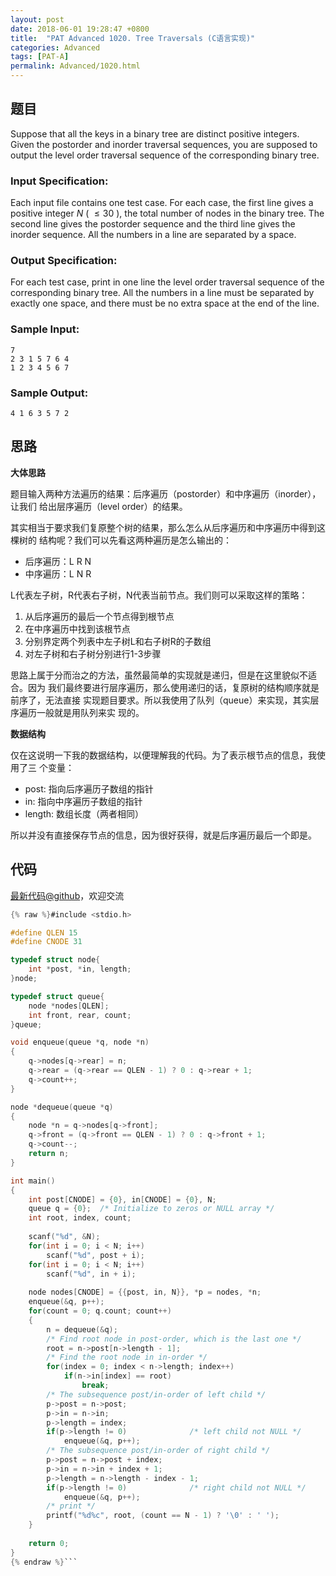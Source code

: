 ```yaml
---
layout: post
date: 2018-06-01 19:28:47 +0800
title:  "PAT Advanced 1020. Tree Traversals (C语言实现)"
categories: Advanced
tags: [PAT-A]
permalink: Advanced/1020.html
---
```


## 题目

Suppose that all the keys in a binary tree are distinct positive integers.
Given the postorder and inorder traversal sequences, you are supposed to
output the level order traversal sequence of the corresponding binary tree.

### Input Specification:

Each input file contains one test case. For each case, the first line gives a
positive integer $N$ ( $\le 30$ ), the total number of nodes in the binary
tree. The second line gives the postorder sequence and the third line gives
the inorder sequence. All the numbers in a line are separated by a space.

### Output Specification:

For each test case, print in one line the level order traversal sequence of
the corresponding binary tree. All the numbers in a line must be separated by
exactly one space, and there must be no extra space at the end of the line.

### Sample Input:

    
    
    7
    2 3 1 5 7 6 4
    1 2 3 4 5 6 7
    

### Sample Output:

    
    
    4 1 6 3 5 7 2
    



## 思路

**大体思路**

题目输入两种方法遍历的结果：后序遍历（postorder）和中序遍历（inorder），让我们
给出层序遍历（level order）的结果。

其实相当于要求我们复原整个树的结果，那么怎么从后序遍历和中序遍历中得到这棵树的
结构呢？我们可以先看这两种遍历是怎么输出的：

- 后序遍历：L  R  N
- 中序遍历：L  N  R

L代表左子树，R代表右子树，N代表当前节点。我们则可以采取这样的策略：

1. 从后序遍历的最后一个节点得到根节点
2. 在中序遍历中找到该根节点
3. 分别界定两个列表中左子树L和右子树R的子数组
4. 对左子树和右子树分别进行1-3步骤

思路上属于分而治之的方法，虽然最简单的实现就是递归，但是在这里貌似不适合。因为
我们最终要进行层序遍历，那么使用递归的话，复原树的结构顺序就是前序了，无法直接
实现题目要求。所以我使用了队列（queue）来实现，其实层序遍历一般就是用队列来实
现的。

**数据结构**

仅在这说明一下我的数据结构，以便理解我的代码。为了表示根节点的信息，我使用了三
个变量：

- post: 指向后序遍历子数组的指针
- in: 指向中序遍历子数组的指针
- length: 数组长度（两者相同）

所以并没有直接保存节点的信息，因为很好获得，就是后序遍历最后一个即是。

## 代码

[最新代码@github](https://github.com/OliverLew/PAT/blob/master/PATAdvanced/1020.c)，欢迎交流
```c
{% raw %}#include <stdio.h>

#define QLEN 15
#define CNODE 31

typedef struct node{
    int *post, *in, length;
}node;

typedef struct queue{
    node *nodes[QLEN];
    int front, rear, count;
}queue;

void enqueue(queue *q, node *n)
{
    q->nodes[q->rear] = n;
    q->rear = (q->rear == QLEN - 1) ? 0 : q->rear + 1;
    q->count++;
}

node *dequeue(queue *q)
{
    node *n = q->nodes[q->front];
    q->front = (q->front == QLEN - 1) ? 0 : q->front + 1;
    q->count--;
    return n;
}

int main()
{
    int post[CNODE] = {0}, in[CNODE] = {0}, N;
    queue q = {0};  /* Initialize to zeros or NULL array */
    int root, index, count;
    
    scanf("%d", &N);
    for(int i = 0; i < N; i++)
        scanf("%d", post + i);
    for(int i = 0; i < N; i++)
        scanf("%d", in + i);
    
    node nodes[CNODE] = {{post, in, N}}, *p = nodes, *n;
    enqueue(&q, p++);
    for(count = 0; q.count; count++)
    {
        n = dequeue(&q);
        /* Find root node in post-order, which is the last one */
        root = n->post[n->length - 1];
        /* Find the root node in in-order */
        for(index = 0; index < n->length; index++)
            if(n->in[index] == root)
                break;
        /* The subsequence post/in-order of left child */
        p->post = n->post;
        p->in = n->in;
        p->length = index;
        if(p->length != 0)              /* left child not NULL */
            enqueue(&q, p++);
        /* The subsequence post/in-order of right child */
        p->post = n->post + index;
        p->in = n->in + index + 1;
        p->length = n->length - index - 1;
        if(p->length != 0)              /* right child not NULL */
            enqueue(&q, p++);
        /* print */
        printf("%d%c", root, (count == N - 1) ? '\0' : ' ');
    }
    
    return 0;
}
{% endraw %}```
